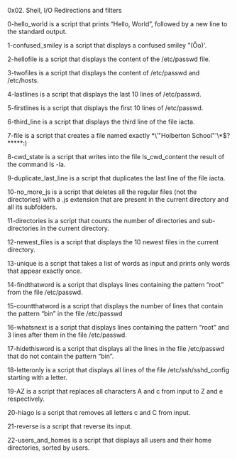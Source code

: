 0x02. Shell, I/O Redirections and filters

0-hello_world is a script that prints “Hello, World”, followed by a new line to the standard output.

1-confused_smiley is a script that displays a confused smiley "(Ôo)'.

2-hellofile is a script that displays the content of the /etc/passwd file.

3-twofiles is a script that displays the content of /etc/passwd and /etc/hosts.

4-lastlines is a script that displays the last 10 lines of /etc/passwd.

5-firstlines is a script that displays the first 10 lines of /etc/passwd.

6-third_line is a script that displays the third line of the file iacta.

7-file is a script that creates a file named exactly \*\\'"Holberton School"\'\\*$\?\*\*\*\*\*:)

8-cwd_state is a script that writes into the file ls_cwd_content the result of the command ls -la.

9-duplicate_last_line is a script that duplicates the last line of the file iacta.

10-no_more_js is a script that deletes all the regular files (not the directories) with a .js extension that are present in the current directory and all its subfolders.

11-directories is a script that counts the number of directories and sub-directories in the current directory.

12-newest_files is a script that displays the 10 newest files in the current directory.

13-unique is a script that takes a list of words as input and prints only words that appear exactly once.

14-findthatword is a script that displays lines containing the pattern “root” from the file /etc/passwd.

15-countthatword is a script that displays the number of lines that contain the pattern “bin” in the file /etc/passwd

16-whatsnext is a script that displays lines containing the pattern “root” and 3 lines after them in the file /etc/passwd.

17-hidethisword is a script that displays all the lines in the file /etc/passwd that do not contain the pattern “bin”.

18-letteronly is a script that displays all lines of the file /etc/ssh/sshd_config starting with a letter.

19-AZ is a script that replaces all characters A and c from input to Z and e respectively.

20-hiago is a script that removes all letters c and C from input.

21-reverse is a script that reverse its input.

22-users_and_homes is a script that displays all users and their home directories, sorted by users.

